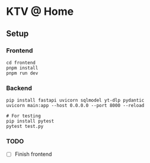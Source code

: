 # KTV @ Home

## Setup

### Frontend
```
cd frontend
pnpm install
pnpm run dev
```

### Backend
```
pip install fastapi uvicorn sqlmodel yt-dlp pydantic
uvicorn main:app --host 0.0.0.0 --port 8000 --reload

# For testing
pip install pytest
pytest test.py
```

### TODO
- [ ] Finish frontend